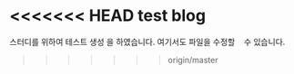 <<<<<<< HEAD
test blog
=======
스터디를 위하여 테스트 생성 을 하였습니다.
여기서도 파일을 수정할    수 있습니다.

>>>>>>> origin/master
